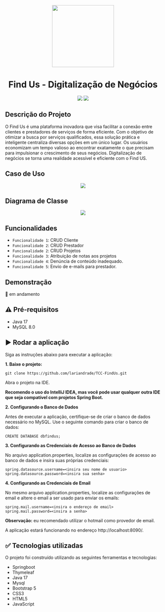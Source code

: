 <div align="center">
    <img src="https://github.com/lariandrade/TCC-FindUs/assets/44838761/a25488f0-ef9d-421f-baef-7fff76749d10" weight="250" height="200"/>
    <h1 align="center">Find Us - Digitalização de Negócios</h1>
</div>

<div align="center">
<img src="http://img.shields.io/static/v1?label=STATUS&message=FINALIZADO&color=GREEN&style=for-the-badge"/>
<img src="http://img.shields.io/static/v1?label=NOTA&message=10&color=WHITE&style=for-the-badge"/>
</div>


## Descrição do Projeto
<p style="text-justify">
  O Find Us é uma plataforma inovadora que visa facilitar a conexão entre clientes e prestadores de serviços de forma eficiente. Com o objetivo de otimizar a busca por serviços qualificados, essa solução prática e inteligente centraliza diversas opções em um único lugar. Os usuários economizam um tempo valioso ao encontrar exatamente o que precisam para impulsionar o crescimento de seus negócios.
Digitalização de negócios se torna uma realidade acessível e eficiente com o Find US. 

## Caso de Uso
<div align="center">
    <img src="https://github.com/lariandrade/TCC-FindUs/assets/44838761/a12c9b65-d60f-44f7-8fcb-500194c6c219"/>
</div>

## Diagrama de Classe
<div align="center">
 <img src="https://github.com/lariandrade/TCC-FindUs/assets/44838761/0dd4c8f7-8a4d-458c-9afc-c886fcacb371"/>
    
</div>

## Funcionalidades
- `Funcionalidade 1`: CRUD Cliente
- `Funcionalidade 2`: CRUD Prestador
- `Funcionalidade 2`: CRUD Projetos
- `Funcionalidade 3`: Atribuição de notas aos projetos
- `Funcionalidade 4`: Denúncia de conteúdo inadequado.
- `Funcionalidade 5`: Envio de e-mails para prestador.


## Demonstração
🚧 em andamento
##  :warning: Pré-requisitos
- Java 17
- MySQL 8.0

## :arrow_forward: Rodar a aplicação

Siga as instruções abaixo para executar a aplicação:

**1. Baixe o projeto:**
```
git clone https://github.com/lariandrade/TCC-FindUs.git
```
<p>Abra o projeto na IDE.</p>

**Recomendo o uso do IntelliJ IDEA, mas você pode usar qualquer outra IDE que seja compatível com projetos Spring Boot.**

**2. Configurando o Banco de Dados**

<p>Antes de executar a aplicação, certifique-se de criar o banco de dados necessário no MySQL. 
Use o seguinte comando para criar o banco de dados:</p>

```
CREATE DATABASE dbfindus;
```
**3. Configurando as Credenciais de Acesso ao Banco de Dados**

No arquivo application.properties, localize as configurações de acesso ao banco de dados e insira suas próprias credenciais:
```
spring.datasource.username=<insira seu nome de usuario>
spring.datasource.password=<insira sua senha>
```
**4. Configurando as Credenciais de Email**

No mesmo arquivo application.properties, localize as configurações de email e altere o email a ser usado para enviar os emails:

```
spring.mail.username=<insira o endereço de email>
spring.mail.password=<insira a senha>
```

**Observação:** eu recomendado utilizar o hotmail como provedor de email.

A aplicação estará funcionando no endereço http://localhost:8090/.

## ✅ Tecnologias utilizadas

O projeto foi construído utilizando as seguintes ferramentas e tecnologias:

- Springboot
- Thymeleaf
- Java 17
- Mysql
- Bootstrap 5
- CSS3
- HTML5
- JavaScript

